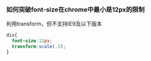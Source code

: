 ### 如何突破font-size在chrome中最小是12px的限制

利用transform，但不支持IE9及以下版本

```css
div{
  font-size:12px;
  transform:scale(.5);
}
```

